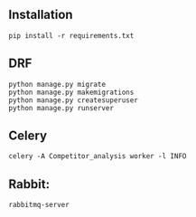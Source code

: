 ## Installation 
```pip install -r requirements.txt```


## DRF
```
python manage.py migrate
python manage.py makemigrations
python manage.py createsuperuser
python manage.py runserver
```

## Celery
```angular2html
celery -A Competitor_analysis worker -l INFO
```

## Rabbit:
```
rabbitmq-server
```